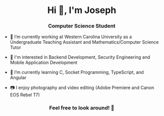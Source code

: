 <h1 align="center"> Hi 👋, I'm
Joseph </a></h1>
<h3 align="center">Computer Science Student </h3>
 <a target="_blank" align="center">

</a>

- 🔭 I’m currently working at Western Carolina University as a Undergraduate Teaching Assistant and Mathematics/Computer Science Tutor

- 📖 I'm interested in Backend Development, Security Engineering and Mobile Application Development

- 🌱 I’m currently learning C, Socket Programming, TypeScript, and Angular

- 📷 I enjoy photography and video editing (Adobe Premiere and Canon EOS Rebel T7)

<h3 align="center" > Feel free to look around!  🤝  </h3>

<p align="center">

 <div align="center"  class="icons-social" style="margin-left: 10px;">
        <a style="margin-left: 10px;"  target="_blank" href="https://www.linkedin.com/in/josepholadeji/">
		<a style="margin-left: 10px;" target="_blank" href="https://stackoverflow.com/users/16072784/indexjoseph?tab=profile">
      </div>
</p>


